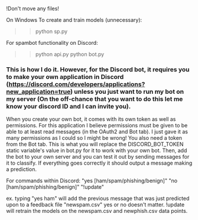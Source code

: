 !Don't move any files!

On Windows
To create and train models (unnecessary): 
>>python sp.py

For spambot functionality on Discord:
>>python api.py
>>python bot.py

### This is how I do it. However, for the Discord bot, it requires you to make your own application in Discord (https://discord.com/developers/applications?new_application=true) unless you just want to run my bot on my server (On the off-chance that you want to do this let me know your discord ID and I can invite you). 

When you create your own bot, it comes with its own token as well as permissions. For this application I believe permissions must be given to be able to at least read messages (in the OAuth2 and Bot tab). I just gave it as many permissions as I could so I might be wrong! You also need a token from the Bot tab. This is what you will replace the DISCORD_BOT_TOKEN static variable's value in bot.py for it to work with your own bot. Then, add the bot to your own server and you can test it out by sending messages for it to classify. If everything goes correctly it should output a message making a prediction.

For commands within Discord:
"yes [ham/spam/phishing/benign]"
"no [ham/spam/phishing/benign]"
"!update"

ex.
typing "yes ham" will add the previous message that was just predicted upon to a feedback file "newspam.csv"
yes or no doesn't matter.
!update will retrain the models on the newspam.csv and newphish.csv data points.
